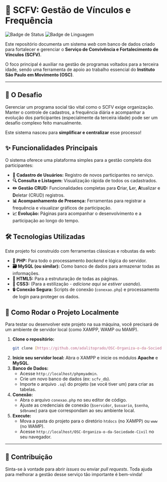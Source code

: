# 🚀 SCFV: Gestão de Vínculos e Frequência

![Badge de Status](https://img.shields.io/badge/status-em%20desenvolvimento-yellow)
![Badge de Linguagem](https://img.shields.io/github/languages/top/adalitoprado/OSC-Organiza-o-da-Sociedade-Civil)

Este repositório documenta um sistema _web_ com banco de dados criado para fortalecer e gerenciar o **Serviço de Convivência e Fortalecimento de Vínculos (SCFV)**.

O foco principal é auxiliar na gestão de programas voltados para a terceira idade, sendo uma ferramenta de apoio ao trabalho essencial do **Instituto São Paulo em Movimento (OSC)**.

---

## 🎯 O Desafio

Gerenciar um programa social tão vital como o SCFV exige organização. Manter o controle de cadastros, a frequência diária e acompanhar a evolução dos participantes (especialmente da terceira idade) pode ser um desafio complexo feito manualmente.

Este sistema nasceu para **simplificar e centralizar** esse processo!

## ✨ Funcionalidades Principais

O sistema oferece uma plataforma simples para a gestão completa dos participantes:

* **📝 Cadastro de Usuários:** Registro de novos participantes no serviço.
* **🔍 Consulta e Listagem:** Visualização rápida de todos os cadastrados.
* **✏️ Gestão CRUD:** Funcionalidades completas para **C**riar, **L**er, **A**tualizar e **D**eletar (CRUD) registros.
* **📊 Acompanhamento de Presença:** Ferramentas para registrar a frequência e visualizar gráficos de participação.
* **📈 Evolução:** Páginas para acompanhar o desenvolvimento e a participação ao longo do tempo.

## 🛠️ Tecnologias Utilizadas

Este projeto foi construído com ferramentas clássicas e robustas da web:

* **🐘 PHP:** Para todo o processamento *backend* e lógica do servidor.
* **🗃️ MySQL (ou similar):** Como banco de dados para armazenar todas as informações.
* **📄 HTML5:** Para a estruturação de todas as páginas.
* **🎨 CSS3:** (Para a estilização - *adicione aqui se estiver usando*).
* **🔒 Conexão Segura:** Scripts de conexão (`conexao.php`) e processamento de login para proteger os dados.

## 🏁 Como Rodar o Projeto Localmente

Para testar ou desenvolver este projeto na sua máquina, você precisará de um ambiente de servidor local (como XAMPP, WAMP ou MAMP).

1.  **Clone o repositório:**
    ```bash
    git clone [https://github.com/adalitoprado/OSC-Organiza-o-da-Sociedade-Civil.git](https://github.com/adalitoprado/OSC-Organiza-o-da-Sociedade-Civil.git)
    ```
2.  **Inicie seu servidor local:** Abra o XAMPP e inicie os módulos **Apache** e **MySQL**.
3.  **Banco de Dados:**
    * Acesse `http://localhost/phpmyadmin`.
    * Crie um novo banco de dados (ex: `scfv_db`).
    * Importe o arquivo `.sql` do projeto (se você tiver um) para criar as tabelas.
4.  **Conexão:**
    * Abra o arquivo `conexao.php` no seu editor de código.
    * Ajuste as credenciais de conexão (`$servidor`, `$usuario`, `$senha`, `$dbname`) para que correspondam ao seu ambiente local.
5.  **Execute:**
    * Mova a pasta do projeto para o diretório `htdocs` (no XAMPP) ou `www` (no WAMP).
    * Acesse `http://localhost/OSC-Organiza-o-da-Sociedade-Civil` no seu navegador.

---

## 🤝 Contribuição

Sinta-se à vontade para abrir *issues* ou enviar *pull requests*. Toda ajuda para melhorar a gestão desse serviço tão importante é bem-vinda!
